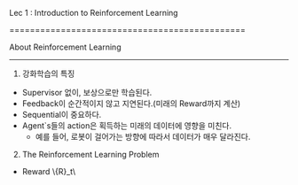 Lec 1 : Introduction to Reinforcement Learning

==============================================

About Reinforcement Learning

-------------------------------

1. 강화학습의 특징
* Supervisor 없이, 보상으로만 학습된다.
* Feedback이 순간적이지 않고 지연된다.(미래의 Reward까지 계산)
* Sequential이 중요하다.
* Agent`s들의 action은 획득하는 미래의 데이터에 영향을 미친다.
  * 예를 들어, 로봇이 걸어가는 방향에 따라서 데이터가 매우 달라진다.
  
2. The Reinforcement Learning Problem
* Reward \\{R}_t\\


